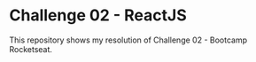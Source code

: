 # Challenge 02 - ReactJS
This repository shows my resolution of Challenge 02 - Bootcamp Rocketseat.
